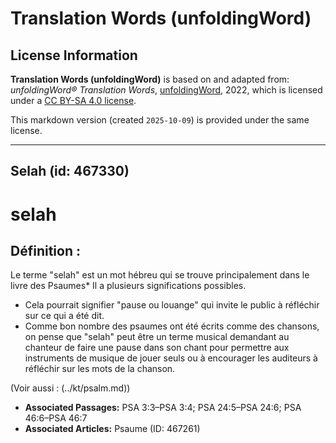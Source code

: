 # Translation Words (unfoldingWord)

## License Information

**Translation Words (unfoldingWord)** is based on and adapted from: _unfoldingWord® Translation Words_, [unfoldingWord](https://unfoldingword.org/utw), 2022, which is licensed under a [CC BY-SA 4.0 license](https://creativecommons.org/licenses/by-sa/4.0/legalcode.en).

This markdown version (created `2025-10-09`) is provided under the same license.



--------------------------------

## Selah (id: 467330)

selah
=====

Définition :
------------

Le terme "selah" est un mot hébreu qui se trouve principalement dans le livre des Psaumes\* Il a plusieurs significations possibles.

* Cela pourrait signifier "pause ou louange" qui invite le public à réfléchir sur ce qui a été dit.
* Comme bon nombre des psaumes ont été écrits comme des chansons, on pense que "selah" peut être un terme musical demandant au chanteur de faire une pause dans son chant pour permettre aux instruments de musique de jouer seuls ou à encourager les auditeurs à réfléchir sur les mots de la chanson.

(Voir aussi : (../kt/psalm.md))

* **Associated Passages:** PSA 3:3–PSA 3:4; PSA 24:5–PSA 24:6; PSA 46:6–PSA 46:7
* **Associated Articles:** Psaume (ID: 467261)

